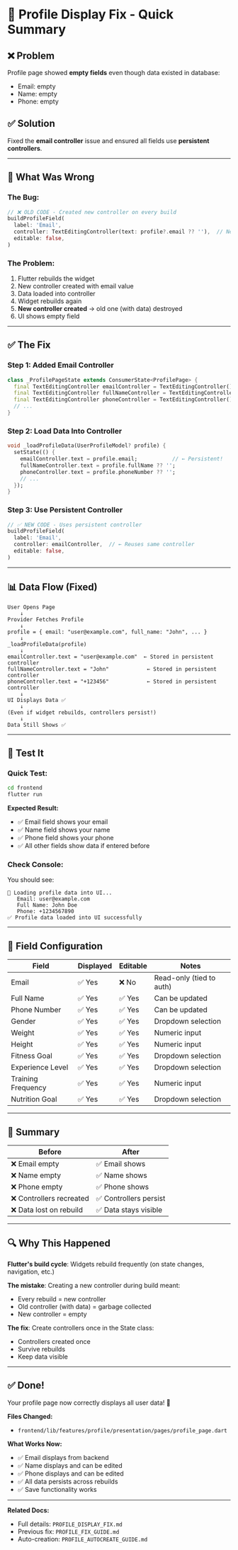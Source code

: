 # 🔧 Profile Display Fix - Quick Summary

## ❌ Problem
Profile page showed **empty fields** even though data existed in database:
- Email: empty
- Name: empty  
- Phone: empty

## ✅ Solution
Fixed the **email controller** issue and ensured all fields use **persistent controllers**.

---

## 🎯 What Was Wrong

### The Bug:
```dart
// ❌ OLD CODE - Created new controller on every build
buildProfileField(
  label: 'Email',
  controller: TextEditingController(text: profile?.email ?? ''),  // New each time!
  editable: false,
)
```

### The Problem:
1. Flutter rebuilds the widget
2. New controller created with email value
3. Data loaded into controller
4. Widget rebuilds again
5. **New controller created** → old one (with data) destroyed
6. UI shows empty field

---

## ✅ The Fix

### Step 1: Added Email Controller
```dart
class _ProfilePageState extends ConsumerState<ProfilePage> {
  final TextEditingController emailController = TextEditingController();  // ← Added
  final TextEditingController fullNameController = TextEditingController();
  final TextEditingController phoneController = TextEditingController();
  // ...
}
```

### Step 2: Load Data Into Controller
```dart
void _loadProfileData(UserProfileModel? profile) {
  setState(() {
    emailController.text = profile.email;           // ← Persistent!
    fullNameController.text = profile.fullName ?? '';
    phoneController.text = profile.phoneNumber ?? '';
    // ...
  });
}
```

### Step 3: Use Persistent Controller
```dart
// ✅ NEW CODE - Uses persistent controller
buildProfileField(
  label: 'Email',
  controller: emailController,  // ← Reuses same controller
  editable: false,
)
```

---

## 📊 Data Flow (Fixed)

```
User Opens Page
    ↓
Provider Fetches Profile
    ↓
profile = { email: "user@example.com", full_name: "John", ... }
    ↓
_loadProfileData(profile)
    ↓
emailController.text = "user@example.com"  ← Stored in persistent controller
fullNameController.text = "John"            ← Stored in persistent controller
phoneController.text = "+123456"            ← Stored in persistent controller
    ↓
UI Displays Data ✅
    ↓
(Even if widget rebuilds, controllers persist!)
    ↓
Data Still Shows ✅
```

---

## 🧪 Test It

### Quick Test:
```bash
cd frontend
flutter run
```

**Expected Result:**
- ✅ Email field shows your email
- ✅ Name field shows your name
- ✅ Phone field shows your phone
- ✅ All other fields show data if entered before

### Check Console:
You should see:
```
🔄 Loading profile data into UI...
   Email: user@example.com
   Full Name: John Doe
   Phone: +1234567890
✅ Profile data loaded into UI successfully
```

---

## 📝 Field Configuration

| Field | Displayed | Editable | Notes |
|-------|-----------|----------|-------|
| Email | ✅ Yes | ❌ No | Read-only (tied to auth) |
| Full Name | ✅ Yes | ✅ Yes | Can be updated |
| Phone Number | ✅ Yes | ✅ Yes | Can be updated |
| Gender | ✅ Yes | ✅ Yes | Dropdown selection |
| Weight | ✅ Yes | ✅ Yes | Numeric input |
| Height | ✅ Yes | ✅ Yes | Numeric input |
| Fitness Goal | ✅ Yes | ✅ Yes | Dropdown selection |
| Experience Level | ✅ Yes | ✅ Yes | Dropdown selection |
| Training Frequency | ✅ Yes | ✅ Yes | Numeric input |
| Nutrition Goal | ✅ Yes | ✅ Yes | Dropdown selection |

---

## 🎯 Summary

| Before | After |
|--------|-------|
| ❌ Email empty | ✅ Email shows |
| ❌ Name empty | ✅ Name shows |
| ❌ Phone empty | ✅ Phone shows |
| ❌ Controllers recreated | ✅ Controllers persist |
| ❌ Data lost on rebuild | ✅ Data stays visible |

---

## 🔍 Why This Happened

**Flutter's build cycle**: Widgets rebuild frequently (on state changes, navigation, etc.)

**The mistake**: Creating a new controller during build meant:
- Every rebuild = new controller
- Old controller (with data) = garbage collected
- New controller = empty

**The fix**: Create controllers once in the State class:
- Controllers created once
- Survive rebuilds
- Keep data visible

---

## ✅ Done!

Your profile page now correctly displays all user data! 🎉

**Files Changed:**
- `frontend/lib/features/profile/presentation/pages/profile_page.dart`

**What Works Now:**
- ✅ Email displays from backend
- ✅ Name displays and can be edited
- ✅ Phone displays and can be edited
- ✅ All data persists across rebuilds
- ✅ Save functionality works

---

**Related Docs:**
- Full details: `PROFILE_DISPLAY_FIX.md`
- Previous fix: `PROFILE_FIX_GUIDE.md`
- Auto-creation: `PROFILE_AUTOCREATE_GUIDE.md`
